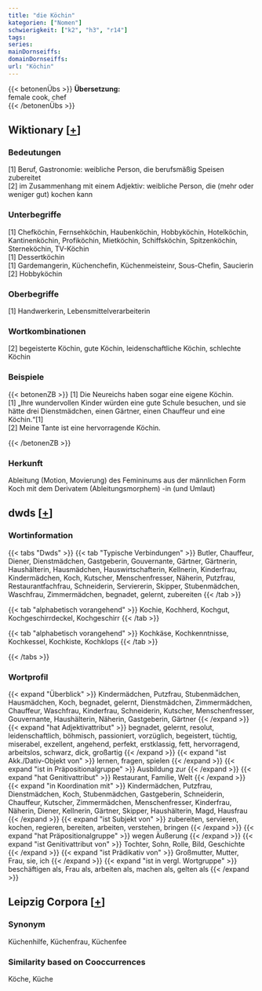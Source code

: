 ```yaml
---
title: "die Köchin"
kategorien: ["Nomen"]
schwierigkeit: ["k2", "h3", "r14"]
tags:
series:
mainDornseiffs:
domainDornseiffs:
url: "Köchin"
---
```


{{< betonenÜbs >}}
**Übersetzung:**  
female cook, chef  
{{< /betonenÜbs >}}

## Wiktionary [[+](https://de.wiktionary.org/wiki/Köchin)]

### Bedeutungen
[1] Beruf, Gastronomie: weibliche Person, die berufsmäßig Speisen zubereitet  
[2] im Zusammenhang mit einem Adjektiv: weibliche Person, die (mehr oder weniger gut) kochen kann  

### Unterbegriffe
[1] Chefköchin, Fernsehköchin, Haubenköchin, Hobbyköchin, Hotelköchin, Kantinenköchin, Profiköchin, Mietköchin, Schiffsköchin, Spitzenköchin, Sterneköchin, TV-Köchin  
[1] Dessertköchin  
[1] Gardemangerin, Küchenchefin, Küchenmeisteinr, Sous-Chefin, Saucierin  
[2] Hobbyköchin  

### Oberbegriffe
[1] Handwerkerin, Lebensmittelverarbeiterin  

### Wortkombinationen
[2] begeisterte Köchin, gute Köchin, leidenschaftliche Köchin, schlechte Köchin  

### Beispiele
{{< betonenZB >}}
[1] Die Neureichs haben sogar eine eigene Köchin.  
[1] „Ihre wundervollen Kinder würden eine gute Schule besuchen, und sie hätte drei Dienstmädchen, einen Gärtner, einen Chauffeur und eine Köchin.“[1]  
[2] Meine Tante ist eine hervorragende Köchin.  

{{< /betonenZB >}}
### Herkunft
Ableitung (Motion, Movierung) des Femininums aus der männlichen Form Koch mit dem Derivatem (Ableitungsmorphem) -in (und Umlaut)  



## dwds [[+](https://www.dwds.de/wb/Köchin)]

### Wortinformation
{{< tabs "Dwds" >}}
{{< tab "Typische Verbindungen" >}}
Butler, Chauffeur, Diener, Dienstmädchen, Gastgeberin, Gouvernante, Gärtner, Gärtnerin, Haushälterin, Hausmädchen, Hauswirtschafterin, Kellnerin, Kinderfrau, Kindermädchen, Koch, Kutscher, Menschenfresser, Näherin, Putzfrau, Restaurantfachfrau, Schneiderin, Serviererin, Skipper, Stubenmädchen, Waschfrau, Zimmermädchen, begnadet, gelernt, zubereiten
{{< /tab >}}

{{< tab "alphabetisch vorangehend" >}}
Kochie, Kochherd, Kochgut, Kochgeschirrdeckel, Kochgeschirr
{{< /tab >}}

{{< tab "alphabetisch vorangehend" >}}
Kochkäse, Kochkenntnisse, Kochkessel, Kochkiste, Kochklops
{{< /tab >}}

{{< /tabs >}}

### Wortprofil
{{< expand "Überblick" >}} Kindermädchen, Putzfrau, Stubenmädchen, Hausmädchen, Koch, begnadet, gelernt, Dienstmädchen, Zimmermädchen, Chauffeur, Waschfrau, Kinderfrau, Schneiderin, Kutscher, Menschenfresser, Gouvernante, Haushälterin, Näherin, Gastgeberin, Gärtner {{< /expand >}}
{{< expand "hat Adjektivattribut" >}} begnadet, gelernt, resolut, leidenschaftlich, böhmisch, passioniert, vorzüglich, begeistert, tüchtig, miserabel, exzellent, angehend, perfekt, erstklassig, fett, hervorragend, arbeitslos, schwarz, dick, großartig {{< /expand >}}
{{< expand "ist Akk./Dativ-Objekt von" >}} lernen, fragen, spielen {{< /expand >}}
{{< expand "ist in Präpositionalgruppe" >}} Ausbildung zur {{< /expand >}}
{{< expand "hat Genitivattribut" >}} Restaurant, Familie, Welt {{< /expand >}}
{{< expand "in Koordination mit" >}} Kindermädchen, Putzfrau, Dienstmädchen, Koch, Stubenmädchen, Gastgeberin, Schneiderin, Chauffeur, Kutscher, Zimmermädchen, Menschenfresser, Kinderfrau, Näherin, Diener, Kellnerin, Gärtner, Skipper, Haushälterin, Magd, Hausfrau {{< /expand >}}
{{< expand "ist Subjekt von" >}} zubereiten, servieren, kochen, regieren, bereiten, arbeiten, verstehen, bringen {{< /expand >}}
{{< expand "hat Präpositionalgruppe" >}} wegen Äußerung {{< /expand >}}
{{< expand "ist Genitivattribut von" >}} Tochter, Sohn, Rolle, Bild, Geschichte {{< /expand >}}
{{< expand "ist Prädikativ von" >}} Großmutter, Mutter, Frau, sie, ich {{< /expand >}}
{{< expand "ist in vergl. Wortgruppe" >}} beschäftigen als, Frau als, arbeiten als, machen als, gelten als {{< /expand >}}

## Leipzig Corpora [[+](https://corpora.uni-leipzig.de/en/res?word=Köchin&corpusId=deu_newscrawl-public_2018)]


### Synonym
Küchenhilfe, Küchenfrau, Küchenfee


### Similarity based on Cooccurrences
Köche, Küche

